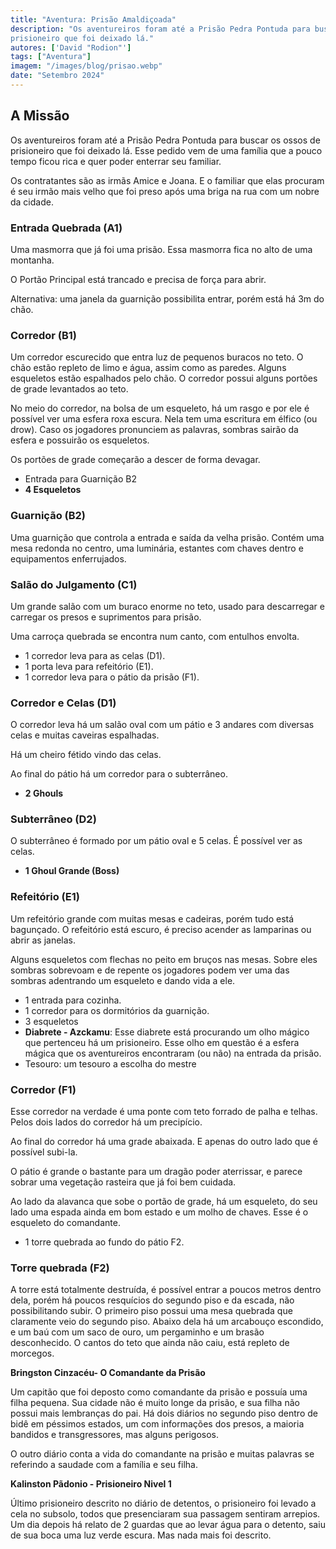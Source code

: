 ```yaml
---
title: "Aventura: Prisão Amaldiçoada"
description: "Os aventureiros foram até a Prisão Pedra Pontuda para buscar os ossos de
prisioneiro que foi deixado lá."
autores: ['David "Rodion"']
tags: ["Aventura"]
imagem: "/images/blog/prisao.webp"
date: "Setembro 2024"
---
```


## A Missão

Os aventureiros foram até a Prisão Pedra Pontuda para buscar os ossos de
prisioneiro que foi deixado lá. Esse pedido vem de uma família que a pouco
tempo ficou rica e quer poder enterrar seu familiar.

Os contratantes são as irmãs Amice e Joana. E o familiar que elas procuram é seu
irmão mais velho que foi preso após uma briga na rua com um nobre da cidade.

### Entrada Quebrada (A1)

Uma masmorra que já foi uma prisão. Essa masmorra fica no alto de uma
montanha.

O Portão Principal está trancado e precisa de força para abrir.

Alternativa: uma janela da guarnição possibilita entrar, porém está há 3m do
chão.

### Corredor (B1)

Um corredor escurecido que entra luz de pequenos buracos no teto. O chão estão
repleto de limo e água, assim como as paredes. Alguns esqueletos estão
espalhados pelo chão. O corredor possui alguns portões de grade levantados ao
teto.

No meio do corredor, na bolsa de um esqueleto, há um rasgo e por ele é possível
ver uma esfera roxa escura. Nela tem uma escritura em élfico (ou drow). Caso os
jogadores pronunciem as palavras, sombras sairão da esfera e possuirão os
esqueletos.

Os portões de grade começarão a descer de forma devagar.

- Entrada para Guarnição B2
- **4 Esqueletos**

### Guarnição (B2)

Uma guarnição que controla a entrada e saída da velha prisão. Contém uma mesa
redonda no centro, uma luminária, estantes com chaves dentro e equipamentos
enferrujados.

### Salão do Julgamento (C1)

Um grande salão com um buraco enorme no teto, usado para descarregar e
carregar os presos e suprimentos para prisão.

Uma carroça quebrada se encontra num canto, com entulhos envolta.

- 1 corredor leva para as celas (D1).
- 1 porta leva para refeitório (E1).
- 1 corredor leva para o pátio da prisão (F1).

### Corredor e Celas (D1)

O corredor leva há um salão oval com um pátio e 3 andares com diversas celas e
muitas caveiras espalhadas.

Há um cheiro fétido vindo das celas.

Ao final do pátio há um corredor para o subterrâneo.

- **2 Ghouls**

### Subterrâneo (D2)

O subterrâneo é formado por um pátio oval e 5 celas. É possível ver as celas.

- **1 Ghoul Grande (Boss)**

### Refeitório (E1)

Um refeitório grande com muitas mesas e cadeiras, porém tudo está bagunçado.
O refeitório está escuro, é preciso acender as lamparinas ou abrir as janelas.

Alguns esqueletos com flechas no peito em bruços nas mesas. Sobre eles sombras sobrevoam e de repente os jogadores podem ver
uma das sombras adentrando um esqueleto e dando vida a ele.

- 1 entrada para cozinha.
- 1 corredor para os dormitórios da guarnição.
- 3 esqueletos
- **Diabrete - Azckamu**: Esse diabrete está procurando um olho mágico que pertenceu há um prisioneiro.
  Esse olho em questão é a esfera mágica que os aventureiros encontraram (ou não) na entrada da prisão.
- Tesouro: um tesouro a escolha do mestre

### Corredor (F1)

Esse corredor na verdade é uma ponte com teto forrado de palha e telhas.
Pelos dois lados do corredor há um precipício.

Ao final do corredor há uma grade abaixada. E apenas do outro lado que é
possível subi-la.

O pátio é grande o bastante para um dragão poder aterrissar, e parece sobrar
uma vegetação rasteira que já foi bem cuidada.

Ao lado da alavanca que sobe o portão de grade, há um esqueleto, do seu lado
uma espada ainda em bom estado e um molho de chaves. Esse é o esqueleto do
comandante.

- 1 torre quebrada ao fundo do pátio F2.

### Torre quebrada (F2)

A torre está totalmente destruída, é possível entrar a poucos metros dentro dela, porém há poucos resquícios do segundo piso e da escada, não possibilitando subir.
O primeiro piso possui uma mesa quebrada que claramente veio do segundo piso. Abaixo dela há um arcabouço escondido, e um baú com um saco de ouro, um pergaminho e um brasão desconhecido.
O cantos do teto que ainda não caiu, está repleto de morcegos.

**Bringston Cinzacéu- O Comandante da Prisão**

Um capitão que foi deposto como comandante da prisão e possuía uma filha pequena.
Sua cidade não é muito longe da prisão, e sua filha não possui mais lembranças do pai.
Há dois diários no segundo piso dentro de bidê em péssimos estados, um com informações dos presos, a maioria bandidos e transgressores, mas alguns perigosos.

O outro diário conta a vida do comandante na prisão e muitas palavras se referindo a saudade com a família e seu filha.

**Kalinston Pãdonio - Prisioneiro Nivel 1**

Último prisioneiro descrito no diário de detentos, o prisioneiro foi levado a cela
no subsolo, todos que presenciaram sua passagem sentiram arrepios. Um dia
depois há relato de 2 guardas que ao levar água para o detento, saiu de sua boca
uma luz verde escura. Mas nada mais foi descrito.
